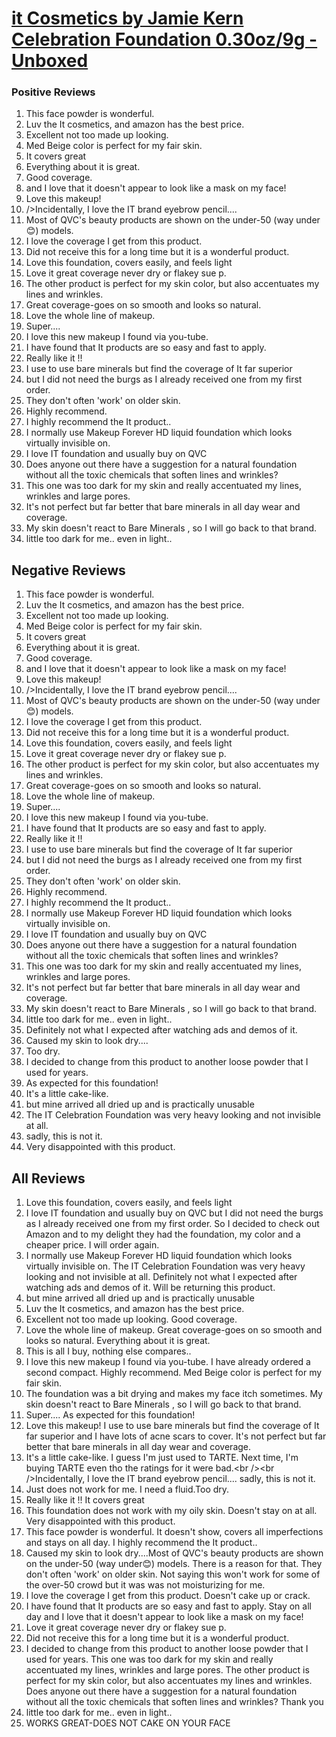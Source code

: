 # [it Cosmetics by Jamie Kern Celebration Foundation 0.30oz/9g - Unboxed](https://products.checkmycream.com/products/it-Cosmetics-by-Jamie-Kern-Celebration-Foundation-0.30oz9g-Unboxed.html)

### Positive Reviews

<ol>
      <li>This face powder is wonderful.</li>
      <li>Luv the It cosmetics, and amazon has the best price.</li>
      <li>Excellent not too made up looking.  </li>
      <li>Med Beige color is perfect for my fair skin.</li>
      <li>It covers great</li>
      <li>Everything about it is great.</li>
      <li>Good coverage.</li>
      <li>and I love that it doesn&#x27;t appear to look like a mask on my face!</li>
      <li>Love this makeup!</li>
      <li>/&gt;Incidentally, I love the IT brand eyebrow pencil....</li>
      <li>Most of QVC&#x27;s beauty products are shown on the under-50 (way under😊) models.</li>
      <li>I love the coverage I get from this product.</li>
      <li>Did not receive this for a long time but it is a wonderful product.</li>
      <li>Love this foundation, covers easily, and feels light</li>
      <li>Love it great coverage never dry or flakey sue p.</li>
      <li>The other product is perfect for my skin color, but also accentuates my lines and wrinkles.</li>
      <li>Great coverage-goes on so smooth and looks so natural.  </li>
      <li>Love the whole line of makeup.  </li>
      <li>Super....</li>
      <li>I love this new makeup I found via you-tube.</li>
      <li>I have found that It products are so easy and fast to apply.</li>
      <li>Really like it !!  </li>
      <li>I use to use bare minerals but find the coverage of It far superior</li>
      <li>but I did not need the burgs as I already received one from my first order.</li>
      <li>They don&#x27;t  often &#x27;work&#x27; on older skin.  </li>
      <li>Highly recommend.</li>
      <li>I highly recommend the It product..</li>
      <li>I normally use Makeup Forever HD liquid foundation which looks virtually invisible on.</li>
      <li>I love IT foundation and usually buy on QVC</li>
      <li>Does anyone out there have a suggestion for a natural foundation without all the toxic chemicals that soften lines and wrinkles?</li>
      <li>This one was too dark for my skin and really accentuated my lines, wrinkles and large pores.</li>
      <li>It&#x27;s not perfect but far better that bare minerals in all day wear and coverage.</li>
      <li>My skin doesn&#x27;t react to Bare Minerals , so I will go back to that brand.</li>
      <li>little too dark for me..  even in light..</li>
</ol>


<h2>Negative Reviews</h2>
<ol>
<li> This face powder is wonderful.</li>
<li> Luv the It cosmetics, and amazon has the best price.</li>
<li> Excellent not too made up looking.  </li>
<li> Med Beige color is perfect for my fair skin.</li>
<li> It covers great</li>
<li> Everything about it is great.</li>
<li> Good coverage.</li>
<li> and I love that it doesn&#x27;t appear to look like a mask on my face!</li>
<li> Love this makeup!</li>
<li> /&gt;Incidentally, I love the IT brand eyebrow pencil....</li>
<li> Most of QVC&#x27;s beauty products are shown on the under-50 (way under😊) models.</li>
<li> I love the coverage I get from this product.</li>
<li> Did not receive this for a long time but it is a wonderful product.</li>
<li> Love this foundation, covers easily, and feels light</li>
<li> Love it great coverage never dry or flakey sue p.</li>
<li> The other product is perfect for my skin color, but also accentuates my lines and wrinkles.</li>
<li> Great coverage-goes on so smooth and looks so natural.  </li>
<li> Love the whole line of makeup.  </li>
<li> Super....</li>
<li> I love this new makeup I found via you-tube.</li>
<li> I have found that It products are so easy and fast to apply.</li>
<li> Really like it !!  </li>
<li> I use to use bare minerals but find the coverage of It far superior</li>
<li> but I did not need the burgs as I already received one from my first order.</li>
<li> They don&#x27;t  often &#x27;work&#x27; on older skin.  </li>
<li> Highly recommend.</li>
<li> I highly recommend the It product..</li>
<li> I normally use Makeup Forever HD liquid foundation which looks virtually invisible on.</li>
<li> I love IT foundation and usually buy on QVC</li>
<li> Does anyone out there have a suggestion for a natural foundation without all the toxic chemicals that soften lines and wrinkles?</li>
<li> This one was too dark for my skin and really accentuated my lines, wrinkles and large pores.</li>
<li> It&#x27;s not perfect but far better that bare minerals in all day wear and coverage.</li>
<li> My skin doesn&#x27;t react to Bare Minerals , so I will go back to that brand.</li>
<li> little too dark for me..  even in light..</li>
<li> Definitely not what I expected after watching ads and demos of it.</li>
<li> Caused my skin to look dry....</li>
<li> Too dry.</li>
<li> I decided to change from this product to another loose powder that I used for years.</li>
<li> As expected for this foundation!</li>
<li> It&#x27;s a little cake-like.</li>
<li> but mine arrived all dried up and is practically unusable</li>
<li> The IT Celebration Foundation was very heavy looking and not invisible at all.</li>
<li> sadly, this is not it.</li>
<li> Very disappointed with this product.</li>
</ol>

<h2>All Reviews</h2>

<ol>
    <li> Love this foundation, covers easily, and feels light</li>
    <li> I love IT foundation and usually buy on QVC but I did not need the burgs as I already received one from my first order. So I decided to check out Amazon and to my delight they had the foundation, my color and a cheaper price. I will order again.</li>
    <li> I normally use Makeup Forever HD liquid foundation which looks virtually invisible on. The IT Celebration Foundation was very heavy looking and not invisible at all. Definitely not what I expected after watching ads and demos of it. Will be returning this product.</li>
    <li> but mine arrived all dried up and is practically unusable</li>
    <li> Luv the It cosmetics, and amazon has the best price.</li>
    <li> Excellent not too made up looking.  Good coverage.</li>
    <li> Love the whole line of makeup.  Great coverage-goes on so smooth and looks so natural.  Everything about it is great.</li>
    <li> This is all I buy, nothing else compares..</li>
    <li> I love this new makeup I found via you-tube. I have already ordered a second compact. Highly recommend. Med Beige color is perfect for my fair skin.</li>
    <li> The foundation was a bit drying and makes my face itch sometimes.  My skin doesn&#x27;t react to Bare Minerals , so I will go back to that brand.</li>
    <li> Super.... As expected for this foundation!</li>
    <li> Love this makeup! I use to use bare minerals but find the coverage of It far superior and I have lots of acne scars to cover. It&#x27;s not perfect but far better that bare minerals in all day wear and coverage.</li>
    <li> It&#x27;s a little cake-like. I guess I&#x27;m just used to TARTE. Next time, I&#x27;m buying TARTE even tho the ratings for it were bad.&lt;br /&gt;&lt;br /&gt;Incidentally, I love the IT brand eyebrow pencil.... sadly, this is not it.</li>
    <li> Just does not work for me. I need a fluid.Too dry.</li>
    <li> Really like it !!  It covers great</li>
    <li> This foundation does not work with my oily skin. Doesn&#x27;t stay on at all.  Very disappointed with this product.</li>
    <li> This face powder is wonderful. It doesn&#x27;t show, covers all imperfections and stays on all day. I highly recommend the It product..</li>
    <li> Caused my skin to look dry....Most of QVC&#x27;s beauty products are shown on the under-50 (way under😊) models. There is a reason for that. They don&#x27;t  often &#x27;work&#x27; on older skin.  Not saying this won&#x27;t work for some of the over-50 crowd but it was was not moisturizing for me.</li>
    <li> I love the coverage I get from this product. Doesn&#x27;t cake up or crack.</li>
    <li> I have found that It products are so easy and fast to apply. Stay on all day and I love that it doesn&#x27;t appear to look like a mask on my face!</li>
    <li> Love it great coverage never dry or flakey sue p.</li>
    <li> Did not receive this for a long time but it is a wonderful product.</li>
    <li> I decided to change from this product to another loose powder that I used for years. This one was too dark for my skin and really accentuated my lines, wrinkles and large pores. The other product is perfect for my skin color, but also accentuates my lines and wrinkles. Does anyone out there have a suggestion for a natural foundation without all the toxic chemicals that soften lines and wrinkles? Thank you</li>
    <li> little too dark for me..  even in light..</li>
    <li> WORKS GREAT-DOES NOT CAKE ON YOUR FACE</li>
</ol>




